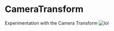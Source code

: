 # CameraTransform
Experimentation with the Camera Transform
![lol](https://github.com/samcoble/CameraTransform/assets/32228102/e9657ce5-1e98-4af2-b69b-6ff27b6bb2e0)
